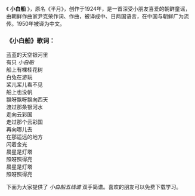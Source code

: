 

《 **小白船**
》，原名《半月》，创作于1924年，是一首深受小朋友喜爱的朝鲜童谣，由朝鲜作曲家尹克荣作词、作曲，被译成中、日两国语言，在中国与朝鲜广为流传。1950年被译为中文。  

### 《小白船》歌词：

蓝蓝的天空银河里  
有只 _小白船_  
船上有棵桂花树  
白兔在游玩  
桨儿桨儿看不见  
船上也没帆  
飘呀飘呀飘向西天  
渡过那条银河水  
走向云彩国  
走过那个云彩国  
再向哪儿去  
在那遥远的地方  
闪着金光  
晨星是灯塔  
照呀照得亮  
晨星是灯塔  
照呀照得亮  
  
下面为大家提供了 _小白船五线谱_ 双手简谱。喜欢的朋友可以免费下载学习。

